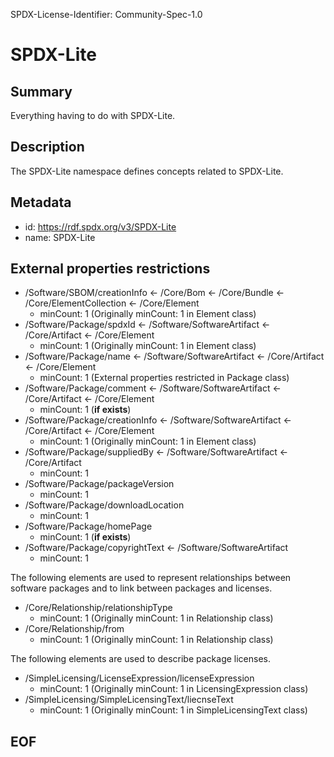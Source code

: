 SPDX-License-Identifier: Community-Spec-1.0

# SPDX-Lite

## Summary

Everything having to do with SPDX-Lite.

## Description

The SPDX-Lite namespace defines concepts related to SPDX-Lite.

## Metadata

- id: https://rdf.spdx.org/v3/SPDX-Lite
- name: SPDX-Lite

## External properties restrictions  

- /Software/SBOM/creationInfo <- /Core/Bom <- /Core/Bundle <- /Core/ElementCollection <- /Core/Element  
  * minCount: 1 (Originally minCount: 1 in Element class)  
- /Software/Package/spdxId  <- /Software/SoftwareArtifact <- /Core/Artifact <- /Core/Element  
  * minCount: 1 (Originally minCount: 1 in Element class)  
- /Software/Package/name <- /Software/SoftwareArtifact <- /Core/Artifact <- /Core/Element  
  * minCount: 1 (External properties restricted in Package class)  
- /Software/Package/comment <- /Software/SoftwareArtifact <- /Core/Artifact <- /Core/Element  
  * minCount: 1 (**if exists**)  
- /Software/Package/creationInfo <- /Software/SoftwareArtifact <- /Core/Artifact <- /Core/Element  
  * minCount: 1 (Originally minCount: 1 in Element class)  
- /Software/Package/suppliedBy <- /Software/SoftwareArtifact <- /Core/Artifact  
  * minCount: 1  
- /Software/Package/packageVersion  
  * minCount: 1  
- /Software/Package/downloadLocation  
  * minCount: 1  
- /Software/Package/homePage  
  * minCount: 1 (**if exists**)  
- /Software/Package/copyrightText <- /Software/SoftwareArtifact  
  * minCount: 1  

The following elements are used to represent relationships between software packages and to link between packages and licenses.

- /Core/Relationship/relationshipType
  * minCount: 1 (Originally minCount: 1 in Relationship class)  
- /Core/Relationship/from  
  * minCount: 1 (Originally minCount: 1 in Relationship class)  

The following elements are used to describe package licenses.  

- /SimpleLicensing/LicenseExpression/licenseExpression  
  * minCount: 1 (Originally minCount: 1 in LicensingExpression class)  
- /SimpleLicensing/SimpleLicensingText/liecnseText  
  * minCount: 1 (Originally minCount: 1 in SimpleLicensingText class)  

## EOF  
